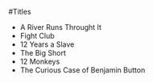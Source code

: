 #Titles

* A River Runs Throught It
* Fight Club
* 12 Years a Slave
* The Big Short
* 12 Monkeys
* The Curious Case of Benjamin Button
